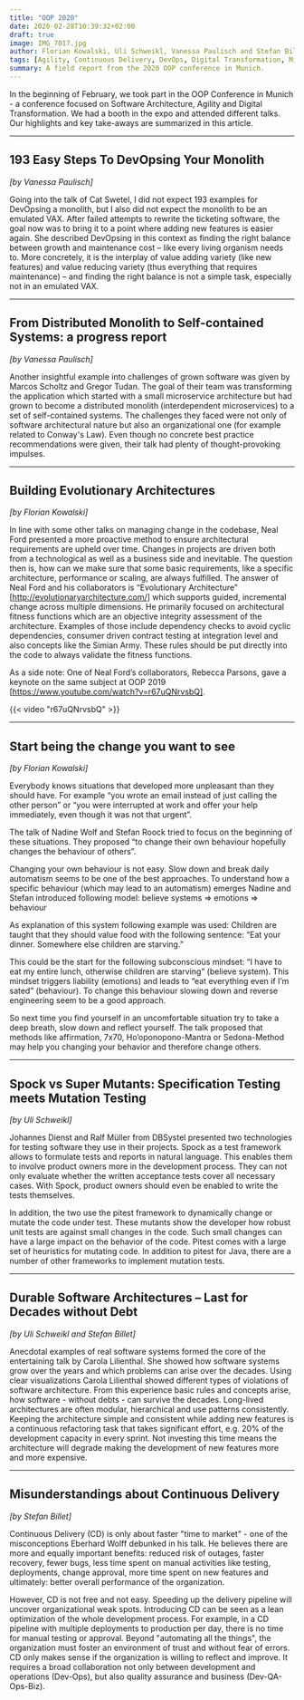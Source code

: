 ```yaml
---
title: "OOP 2020"
date: 2020-02-28T10:39:32+02:00
draft: true
image: IMG_7017.jpg
author: Florian Kowalski, Uli Schweikl, Vanessa Paulisch and Stefan Billet
tags: [Agility, Continuous Delivery, DevOps, Digital Transformation, Microservice, OOP, Pattern, pitest, Software Architecture, Specification, Testing, Conference]
summary: A field report from the 2020 OOP conference in Munich.
---
```


In the beginning of February, we took part in the OOP Conference in Munich - a conference focused on Software Architecture, Agility and Digital Transformation. We had a booth in the expo and attended different talks. Our highlights and key take-aways are summarized in this article.

---

## 193 Easy Steps To DevOpsing Your Monolith
*[by Vanessa Paulisch]*

Going into the talk of Cat Swetel, I did not expect 193 examples for DevOpsing a monolith, but I also did not expect the monolith to be an emulated VAX. After failed attempts to rewrite the ticketing software, the goal now was to bring it to a point where adding new features is easier again. She described DevOpsing in this context as finding the right balance between growth and maintenance cost – like every living organism needs to. More concretely, it is the interplay of value adding variety (like new features) and value reducing variety (thus everything that requires maintenance) – and finding the right balance is not a simple task, especially not in an emulated VAX.

---

## From Distributed Monolith to Self-contained Systems: a progress report
*[by Vanessa Paulisch]*

Another insightful example into challenges of grown software was given by Marcos Scholtz and Gregor Tudan. The goal of their team was transforming the application which started with a small microservice architecture but had grown to become a distributed monolith (interdependent microservices) to a set of self-contained systems. The challenges they faced were not only of software architectural nature but also an organizational one (for example related to Conway's Law). Even though no concrete best practice recommendations were given, their talk had plenty of thought-provoking impulses.

---

## Building Evolutionary Architectures
*[by Florian Kowalski]*

In line with some other talks on managing change in the codebase, Neal Ford presented a more proactive method to ensure architectural requirements are upheld over time. Changes in projects are driven both from a technological as well as a business side and inevitable. The question then is, how can we make sure that some basic requirements, like a specific architecture, performance or scaling, are always fulfilled. The answer of Neal Ford and his collaborators is “Evolutionary Architecture” [http://evolutionaryarchitecture.com/] which supports guided, incremental change across multiple dimensions. He primarily focused on architectural fitness functions which are an objective integrity assessment of the architecture. Examples of those include dependency checks to avoid cyclic dependencies, consumer driven contract testing at integration level and also concepts like the Simian Army. These rules should be put directly into the code to always validate the fitness functions.

As a side note: One of Neal Ford’s collaborators, Rebecca Parsons, gave a keynote on the same subject at OOP 2019 [https://www.youtube.com/watch?v=r67uQNrvsbQ].

{{< video "r67uQNrvsbQ" >}}

---

## Start being the change you want to see
*[by Florian Kowalski]*

Everybody knows situations that developed more unpleasant than they should have. For example “you wrote an email instead of just calling the other person” or “you were interrupted at work and offer your help immediately, even though it was not that urgent”.

The talk of Nadine Wolf and Stefan Roock tried to focus on the beginning of these situations. They proposed “to change their own behaviour hopefully changes the behaviour of others”.

Changing your own behaviour is not easy. Slow down and break daily automatism seems to be one of the best approaches. To understand how a specific behaviour (which may lead to an automatism) emerges Nadine and Stefan introduced following model: believe systems => emotions => behaviour

As explanation of this system following example was used: Children are taught that they should value food with the following sentence: “Eat your dinner. Somewhere else children are starving.”

This could be the start for the following subconscious mindset: “I have to eat my entire lunch, otherwise children are starving” (believe system). This mindset triggers liability (emotions) and leads to “eat everything even if I’m sated” (behaviour). To change this behaviour slowing down and reverse engineering seem to be a good approach.

So next time you find yourself in an uncomfortable situation try to take a deep breath, slow down and reflect yourself. The talk proposed that methods like affirmation, 7x70, Ho’oponopono-Mantra or Sedona-Method may help you changing your behavior and therefore change others.

---

## Spock vs Super Mutants: Specification Testing meets Mutation Testing
*[by Uli Schweikl]*

Johannes Dienst and Ralf Müller from DBSystel presented two technologies for testing software they use in their projects. Spock as a test framework allows to formulate tests and reports in natural language. This enables them to involve product owners more in the development process. They can not only evaluate whether the written acceptance tests cover all necessary cases. With Spock, product owners should even be enabled to write the tests themselves.

In addition, the two use the pitest framework to dynamically change or mutate the code under test. These mutants show the developer how robust unit tests are against small changes in the code. Such small changes can have a large impact on the behavior of the code. Pitest comes with a large set of heuristics for mutating code. In addition to pitest for Java, there are a number of other frameworks to implement mutation tests.

---

## Durable Software Architectures – Last for Decades without Debt
*[by Uli Schweikl and Stefan Billet]*

Anecdotal examples of real software systems formed the core of the entertaining talk by Carola Lilienthal. She showed how software systems grow over the years and which problems can arise over the decades. Using clear visualizations Carola Lilienthal showed different types of violations of software architecture. From this experience basic rules and concepts arise, how software - without debts - can survive the decades. Long-lived architectures are often modular, hierarchical and use patterns consistently. Keeping the architecture simple and consistent while adding new features is a continuous refactoring task that takes significant effort, e.g. 20% of the development capacity in every sprint. Not investing this time means the architecture will degrade making the development of new features more and more expensive.

---

## Misunderstandings about Continuous Delivery
*[by Stefan Billet]*

Continuous Delivery (CD) is only about faster "time to market" - one of the misconceptions Eberhard Wolff debunked in his talk. He believes there are more and equally important benefits: reduced risk of outages, faster recovery, fewer bugs, less time spent on manual activities like testing, deployments, change approval, more time spent on new features and ultimately: better overall performance of the organization.

However, CD is not free and not easy. Speeding up the delivery pipeline will uncover organizational weak spots. Introducing CD can be seen as a lean optimization of the whole development process. For example, in a CD pipeline with multiple deployments to production per day, there is no time for manual testing or approval. Beyond "automating all the things", the organization must foster an environment of trust and without fear of errors. CD only makes sense if the organization is willing to reflect and improve. It requires a broad collaboration not only between development and operations (Dev-Ops), but also quality assurance and business (Dev-QA-Ops-Biz).

